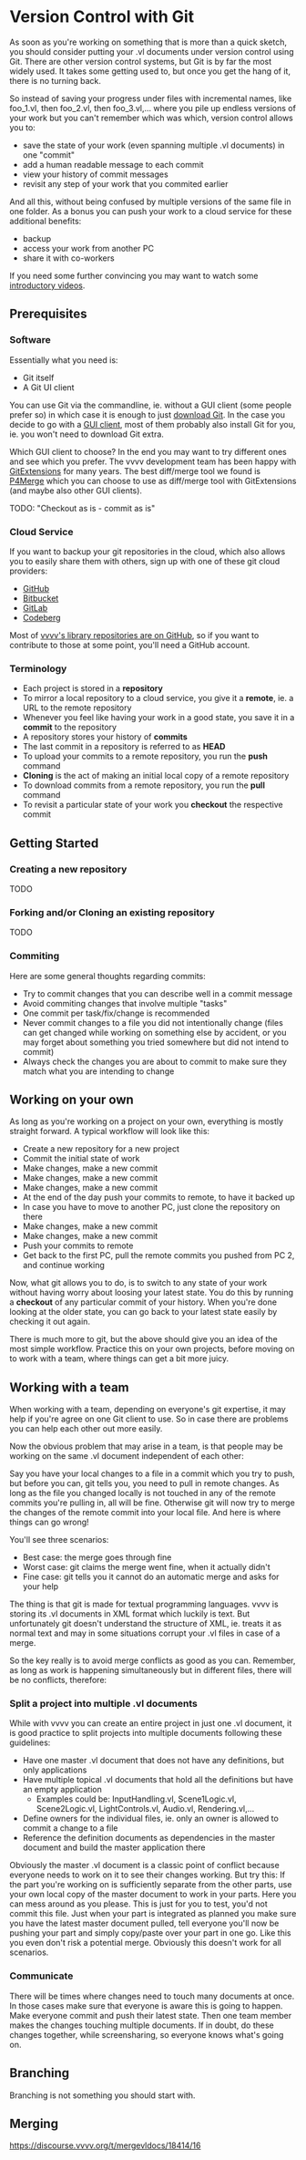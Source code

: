 # Version Control with Git

As soon as you're working on something that is more than a quick sketch, you should consider putting your .vl documents under version control using Git. There are other version control systems, but Git is by far the most widely used. It takes some getting used to, but once you get the hang of it, there is no turning back.

So instead of saving your progress under files with incremental names, like foo_1.vl, then foo_2.vl, then foo_3.vl,... where you pile up endless versions of your work but you can't remember which was which, version control allows you to:
- save the state of your work (even spanning multiple .vl documents) in one "commit"
- add a human readable message to each commit
- view your history of commit messages
- revisit any step of your work that you commited earlier

And all this, without being confused by multiple versions of the same file in one folder. As a bonus you can push your work to a cloud service for these additional benefits:
- backup
- access your work from another PC
- share it with co-workers
  
If you need some further convincing you may want to watch some [introductory videos](https://git-scm.com/doc).

## Prerequisites

### Software
Essentially what you need is:
- Git itself
- A Git UI client 

You can use Git via the commandline, ie. without a GUI client (some people prefer so) in which case it is enough to just [download Git](https://git-scm.com/downloads). In the case you decide to go with a [GUI client](https://git-scm.com/downloads/guis), most of them probably also install Git for you, ie. you won't need to download Git extra. 

Which GUI client to choose? In the end you may want to try different ones and see which you prefer. The vvvv development team has been happy with [GitExtensions](https://gitextensions.github.io/) for many years. The best diff/merge tool we found is [P4Merge](https://www.perforce.com/downloads/visual-merge-tool) which you can choose to use as diff/merge tool with GitExtensions (and maybe also other GUI clients).

TODO: "Checkout as is - commit as is"

### Cloud Service
If you want to backup your git repositories in the cloud, which also allows you to easily share them with others, sign up with one of these git cloud providers:

- [GitHub](http://github.com)
- [Bitbucket](http://bitbucket.org)
- [GitLab](http://gitlab.com)
- [Codeberg](http://codeberg.org)

Most of [vvvv's library repositories are on GitHub](https://github.com/vvvv), so if you want to contribute to those at some point, you'll need a GitHub account.

### Terminology

- Each project is stored in a **repository**
- To mirror a local repository to a cloud service, you give it a **remote**, ie. a URL to the remote repository
- Whenever you feel like having your work in a good state, you save it in a **commit** to the repository
- A repository stores your history of **commits**
- The last commit in a repository is referred to as **HEAD**
- To upload your commits to a remote repository, you run the **push** command
- **Cloning** is the act of making an initial local copy of a remote repository
- To download commits from a remote repository, you run the **pull** command
- To revisit a particular state of your work you **checkout** the respective commit

## Getting Started

### Creating a new repository

TODO

### Forking and/or Cloning an existing repository

TODO

### Commiting

Here are some general thoughts regarding commits:
- Try to commit changes that you can describe well in a commit message
- Avoid commiting changes that involve multiple "tasks"
- One commit per task/fix/change is recommended
- Never commit changes to a file you did not intentionally change (files can get changed while working on something else by accident, or you may forget about something you tried somewhere but did not intend to commit)
- Always check the changes you are about to commit to make sure they match what you are intending to change

## Working on your own
As long as you're working on a project on your own, everything is mostly straight forward. A typical workflow will look like this:

- Create a new repository for a new project
- Commit the initial state of work
- Make changes, make a new commit
- Make changes, make a new commit
- Make changes, make a new commit
- At the end of the day push your commits to remote, to have it backed up
- In case you have to move to another PC, just clone the repository on there
- Make changes, make a new commit
- Make changes, make a new commit
- Push your commits to remote
- Get back to the first PC, pull the remote commits you pushed from PC 2, and continue working

Now, what git allows you to do, is to switch to any state of your work without having worry about loosing your latest state. You do this by running a **checkout** of any particular commit of your history. When you're done looking at the older state, you can go back to your latest state easily by checking it out again. 

There is much more to git, but the above should give you an idea of the most simple workflow. Practice this on your own projects, before moving on to work with a team, where things can get a bit more juicy.

## Working with a team

When working with a team, depending on everyone's git expertise, it may help if you're agree on one Git client to use. So in case there are problems you can help each other out more easily. 

Now the obvious problem that may arise in a team, is that people may be working on the same .vl document independent of each other:

Say you have your local changes to a file in a commit which you try to push, but before you can, git tells you, you need to pull in remote changes. As long as the file you changed locally is not touched in any of the remote commits you're pulling in, all will be fine. Otherwise git will now try to merge the changes of the remote commit into your local file. And here is where things can go wrong!

You'll see three scenarios:
- Best case: the merge goes through fine
- Worst case: git claims the merge went fine, when it actually didn't
- Fine case: git tells you it cannot do an automatic merge and asks for your help
  
The thing is that git is made for textual programming languages. vvvv is storing its .vl documents in XML format which luckily is text. But unfortunately git doesn't understand the structure of XML, ie. treats it as normal text and may in some situations corrupt your .vl files in case of a merge.

So the key really is to avoid merge conflicts as good as you can. Remember, as long as work is happening simultaneously but in different files, there will be no conflicts, therefore: 

### Split a project into multiple .vl documents

While with vvvv you can create an entire project in just one .vl document, it is good practice to split projects into multiple documents following these guidelines:

- Have one master .vl document that does not have any definitions, but only applications
- Have multiple topical .vl documents that hold all the definitions but have an empty application
  - Examples could be: InputHandling.vl, Scene1Logic.vl, Scene2Logic.vl, LightControls.vl, Audio.vl, Rendering.vl,...
- Define owners for the individual files, ie. only an owner is allowed to commit a change to a file
- Reference the definition documents as dependencies in the master document and build the master application there

Obviously the master .vl document is a classic point of conflict because everyone needs to work on it to see their changes working. But try this: If the part you're working on is sufficiently separate from the other parts, use your own local copy of the master document to work in your parts. Here you can mess around as you please. This is just for you to test, you'd not commit this file. Just when your part is integrated as planned you make sure you have the latest master document pulled, tell everyone you'll now be pushing your part and simply copy/paste over your part in one go. Like this you even don't risk a potential merge. Obviously this doesn't work for all scenarios.
  
### Communicate

There will be times where changes need to touch many documents at once. In those cases make sure that everyone is aware this is going to happen. Make everyone commit and push their latest state. Then one team member makes the changes touching multiple documents. If in doubt, do these changes together, while screensharing, so everyone knows what's going on. 

## Branching

Branching is not something you should start with. 

## Merging

https://discourse.vvvv.org/t/mergevldocs/18414/16
